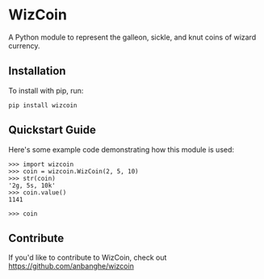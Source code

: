 WizCoin
======

A Python module to represent the galleon, sickle, and knut coins of wizard currency.

Installation
------------

To install with pip, run:

    pip install wizcoin

Quickstart Guide
----------------

Here's some example code demonstrating how this module is used:

    >>> import wizcoin
    >>> coin = wizcoin.WizCoin(2, 5, 10)
    >>> str(coin)
    '2g, 5s, 10k'
    >>> coin.value()
    1141

    >>> coin

Contribute
----------

If you'd like to contribute to WizCoin, check out https://github.com/anbanghe/wizcoin
